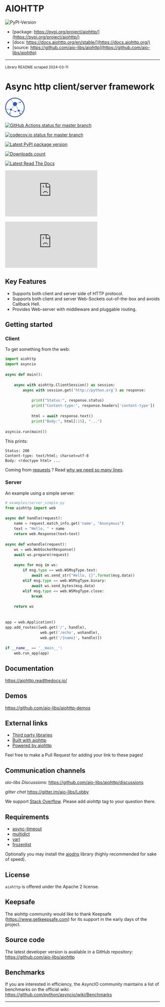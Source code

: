 # AIOHTTP

<!--
Add a short description here
-->

![PyPI-Version](https://img.shields.io/pypi/v/aiohttp)

- [package: https://pypi.org/project/aiohttp/](https://pypi.org/project/aiohttp/)
- [docs: https://docs.aiohttp.org/en/stable/](https://docs.aiohttp.org/)
- [source: https://github.com/aio-libs/aiohttp](https://github.com/aio-libs/aiohttp)

---

<small>Library README scraped 2024-03-11</small>

# Async http client/server framework

<img
src="https://raw.githubusercontent.com/aio-libs/aiohttp/master/docs/aiohttp-plain.svg"
width="64" height="64" alt="aiohttp logo" />

[![GitHub Actions status for master branch](https://github.com/aio-libs/aiohttp/workflows/CI/badge.svg)](https://github.com/aio-libs/aiohttp/actions?query=workflow%3ACI)

[![codecov.io status for master branch](https://codecov.io/gh/aio-libs/aiohttp/branch/master/graph/badge.svg)](https://codecov.io/gh/aio-libs/aiohttp)

[![Latest PyPI package version](https://badge.fury.io/py/aiohttp.svg)](https://pypi.org/project/aiohttp)

[![Downloads count](https://img.shields.io/pypi/dm/aiohttp)](https://pypistats.org/packages/aiohttp)

[![Latest Read The Docs](https://readthedocs.org/projects/aiohttp/badge/?version=latest)](https://docs.aiohttp.org/)

[![Matrix Room — #aio-libs:matrix.org](https://img.shields.io/matrix/aio-libs:matrix.org?label=Discuss%20on%20Matrix%20at%20%23aio-libs%3Amatrix.org&logo=matrix&server_fqdn=matrix.org&style=flat)](https://matrix.to/#/%23aio-libs:matrix.org)

[![Matrix Space — #aio-libs-space:matrix.org](https://img.shields.io/matrix/aio-libs-space:matrix.org?label=Discuss%20on%20Matrix%20at%20%23aio-libs-space%3Amatrix.org&logo=matrix&server_fqdn=matrix.org&style=flat)](https://matrix.to/#/%23aio-libs-space:matrix.org)

## Key Features

-   Supports both client and server side of HTTP protocol.
-   Supports both client and server Web-Sockets out-of-the-box and
    avoids Callback Hell.
-   Provides Web-server with middleware and pluggable routing.

## Getting started

### Client

To get something from the web:

``` python
import aiohttp
import asyncio

async def main():

    async with aiohttp.ClientSession() as session:
        async with session.get('http://python.org') as response:

            print("Status:", response.status)
            print("Content-type:", response.headers['content-type'])

            html = await response.text()
            print("Body:", html[:15], "...")

asyncio.run(main())
```

This prints:

``` 
Status: 200
Content-type: text/html; charset=utf-8
Body: <!doctype html> ...
```

Coming from [requests](https://requests.readthedocs.io/) ? Read [why we
need so many
lines](https://aiohttp.readthedocs.io/en/latest/http_request_lifecycle.html).

### Server

An example using a simple server:

``` python
# examples/server_simple.py
from aiohttp import web

async def handle(request):
    name = request.match_info.get('name', "Anonymous")
    text = "Hello, " + name
    return web.Response(text=text)

async def wshandle(request):
    ws = web.WebSocketResponse()
    await ws.prepare(request)

    async for msg in ws:
        if msg.type == web.WSMsgType.text:
            await ws.send_str("Hello, {}".format(msg.data))
        elif msg.type == web.WSMsgType.binary:
            await ws.send_bytes(msg.data)
        elif msg.type == web.WSMsgType.close:
            break

    return ws


app = web.Application()
app.add_routes([web.get('/', handle),
                web.get('/echo', wshandle),
                web.get('/{name}', handle)])

if __name__ == '__main__':
    web.run_app(app)
```

## Documentation

<https://aiohttp.readthedocs.io/>

## Demos

<https://github.com/aio-libs/aiohttp-demos>

## External links

-   [Third party
    libraries](http://aiohttp.readthedocs.io/en/latest/third_party.html)
-   [Built with
    aiohttp](http://aiohttp.readthedocs.io/en/latest/built_with.html)
-   [Powered by
    aiohttp](http://aiohttp.readthedocs.io/en/latest/powered_by.html)

Feel free to make a Pull Request for adding your link to these pages!

## Communication channels

*aio-libs Discussions*:
<https://github.com/aio-libs/aiohttp/discussions>

*gitter chat* <https://gitter.im/aio-libs/Lobby>

We support [Stack
Overflow](https://stackoverflow.com/questions/tagged/aiohttp). Please
add *aiohttp* tag to your question there.

## Requirements

-   [async-timeout](https://pypi.python.org/pypi/async_timeout)
-   [multidict](https://pypi.python.org/pypi/multidict)
-   [yarl](https://pypi.python.org/pypi/yarl)
-   [frozenlist](https://pypi.org/project/frozenlist/)

Optionally you may install the
[aiodns](https://pypi.python.org/pypi/aiodns) library (highly
recommended for sake of speed).

## License

`aiohttp` is offered under the Apache 2 license.

## Keepsafe

The aiohttp community would like to thank Keepsafe
(<https://www.getkeepsafe.com>) for its support in the early days of the
project.

## Source code

The latest developer version is available in a GitHub repository:
<https://github.com/aio-libs/aiohttp>

## Benchmarks

If you are interested in efficiency, the AsyncIO community maintains a
list of benchmarks on the official wiki:
<https://github.com/python/asyncio/wiki/Benchmarks>

---

